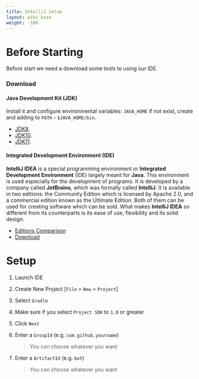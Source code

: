 ```yaml
---
title: IntelliJ Setup
layout: wiki_base
weight: -100
---
```

# Before Starting

Before start we need a download some tools to using our IDE.

### Download

#### Java Development Kit (JDK)

Install it and configure environmental variables: `JAVA_HOME` if not exist, create and adding to `PATH` - `$JAVA_HOME/bin`.

- [JDK8](http://www.oracle.com/technetwork/java/javase/downloads/jdk8-downloads-2133151.html).
- [JDK10](https://www.oracle.com/technetwork/java/javase/downloads/jdk10-downloads-4416644.html).
- [JDK11](https://www.oracle.com/technetwork/java/javase/downloads/jdk11-downloads-5066655.html).

#### Integrated Development Environment (IDE)

**IntelliJ IDEA** is a special programming environment or **Integrated Development Environment** (IDE) largely meant for **Java**. This environment is used especially for the development of programs. It is developed by a company called **JetBrains**, which was formally called **IntelliJ**. It is available in two editions: the Community Edition which is licensed by Apache 2.0, and a commercial edition known as the Ultimate Edition. Both of them can be used for creating software which can be sold. What makes **IntelliJ IDEA** so different from its counterparts is its ease of use, flexibility and its solid design.

- [Editions Comparison](https://www.jetbrains.com/idea/#edition)
- [Download](https://www.jetbrains.com/idea/download/)

# Setup

1. Launch IDE
2. Create New Project [`File` > `New` > `Project`]
3. Select `Gradle`
4. Make sure if you select `Project SDK` to `1.8` or greater
5. Click `Next`
6. Enter a `GroupId` (e.g. `com.github.yourname`)

    > You can choose whatever you want

7. Enter a `ArtifactId` (e.g. `bot`)

    > You can choose whatever you want